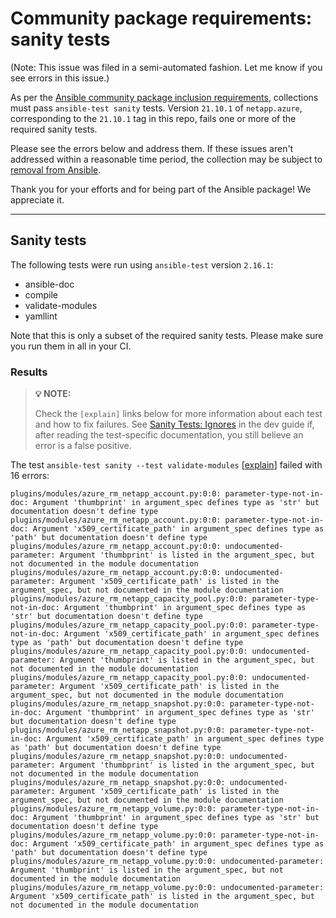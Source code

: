 # Community package requirements: sanity tests

(Note: This issue was filed in a semi-automated fashion. Let me know if you see errors in this issue.)

As per the [Ansible community package inclusion requirements][ci-testing], collections must pass `ansible-test sanity` tests. Version `21.10.1` of `netapp.azure`, corresponding to the `21.10.1` tag in this repo, fails one or more of the required sanity tests.


Please see the errors below and address them. If these issues aren't addressed within a reasonable time period, the collection may be subject to [removal from Ansible][removal].

Thank you for your efforts and for being part of the Ansible package! We appreciate it.

---

## Sanity tests

The following tests were run using `ansible-test` version `2.16.1`:

- ansible-doc
- compile
- validate-modules
- yamllint

Note that this is only a subset of the required sanity tests. Please make sure you run them in all in your CI.

### Results

> **💡 NOTE:**
>
> Check the `[explain]` links below for more information about each test and how to fix failures.
> See [Sanity Tests: Ignores](https://docs.ansible.com/ansible/latest/dev_guide/testing/sanity/ignores.html) in the dev guide if, after reading the test-specific documentation, you still believe an error is a false positive.

The test `ansible-test sanity --test validate-modules` [[explain](https://docs.ansible.com/ansible-core/2.16/dev_guide/testing/sanity/validate-modules.html)] failed with 16 errors:

``` text
plugins/modules/azure_rm_netapp_account.py:0:0: parameter-type-not-in-doc: Argument 'thumbprint' in argument_spec defines type as 'str' but documentation doesn't define type
plugins/modules/azure_rm_netapp_account.py:0:0: parameter-type-not-in-doc: Argument 'x509_certificate_path' in argument_spec defines type as 'path' but documentation doesn't define type
plugins/modules/azure_rm_netapp_account.py:0:0: undocumented-parameter: Argument 'thumbprint' is listed in the argument_spec, but not documented in the module documentation
plugins/modules/azure_rm_netapp_account.py:0:0: undocumented-parameter: Argument 'x509_certificate_path' is listed in the argument_spec, but not documented in the module documentation
plugins/modules/azure_rm_netapp_capacity_pool.py:0:0: parameter-type-not-in-doc: Argument 'thumbprint' in argument_spec defines type as 'str' but documentation doesn't define type
plugins/modules/azure_rm_netapp_capacity_pool.py:0:0: parameter-type-not-in-doc: Argument 'x509_certificate_path' in argument_spec defines type as 'path' but documentation doesn't define type
plugins/modules/azure_rm_netapp_capacity_pool.py:0:0: undocumented-parameter: Argument 'thumbprint' is listed in the argument_spec, but not documented in the module documentation
plugins/modules/azure_rm_netapp_capacity_pool.py:0:0: undocumented-parameter: Argument 'x509_certificate_path' is listed in the argument_spec, but not documented in the module documentation
plugins/modules/azure_rm_netapp_snapshot.py:0:0: parameter-type-not-in-doc: Argument 'thumbprint' in argument_spec defines type as 'str' but documentation doesn't define type
plugins/modules/azure_rm_netapp_snapshot.py:0:0: parameter-type-not-in-doc: Argument 'x509_certificate_path' in argument_spec defines type as 'path' but documentation doesn't define type
plugins/modules/azure_rm_netapp_snapshot.py:0:0: undocumented-parameter: Argument 'thumbprint' is listed in the argument_spec, but not documented in the module documentation
plugins/modules/azure_rm_netapp_snapshot.py:0:0: undocumented-parameter: Argument 'x509_certificate_path' is listed in the argument_spec, but not documented in the module documentation
plugins/modules/azure_rm_netapp_volume.py:0:0: parameter-type-not-in-doc: Argument 'thumbprint' in argument_spec defines type as 'str' but documentation doesn't define type
plugins/modules/azure_rm_netapp_volume.py:0:0: parameter-type-not-in-doc: Argument 'x509_certificate_path' in argument_spec defines type as 'path' but documentation doesn't define type
plugins/modules/azure_rm_netapp_volume.py:0:0: undocumented-parameter: Argument 'thumbprint' is listed in the argument_spec, but not documented in the module documentation
plugins/modules/azure_rm_netapp_volume.py:0:0: undocumented-parameter: Argument 'x509_certificate_path' is listed in the argument_spec, but not documented in the module documentation
```




[ci-testing]: https://docs.ansible.com/ansible/latest/community/collection_contributors/collection_requirements.html#ci-testing
[repo-mgmt]: https://docs.ansible.com/ansible/latest/community/collection_contributors/collection_requirements.html#repository-management
[removal]: https://github.com/ansible-collections/overview/blob/main/removal_from_ansible.rst
